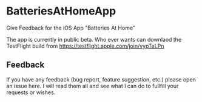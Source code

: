 # BatteriesAtHomeApp
Give Feedback for the iOS App "Batteries At Home"

The app is currently in public beta. Who ever wants can downlaod the TestFlight build from https://testflight.apple.com/join/vypTeLPn

## Feedback
If you have any feedback (bug report, feature suggestion, etc.) please open an issue here. I will read them all and see what I can do to fullfill your requests or wishes.
